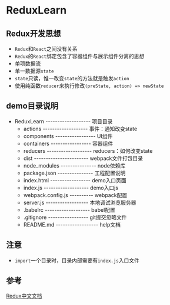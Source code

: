 # ReduxLearn

## Redux开发思想

* `Redux`和`React`之间没有关系
* `Redux`的`React`绑定包含了容器组件与展示组件分离的思想
* 单项数据流
* 单一数据源`state`
* `state`只读，惟一改变`state`的方法就是触发`action`
* 使用纯函数`reducer`来执行修改`(preState, action) => newState`

## demo目录说明

- ReduxLearn ------------------- 项目目录
  + actions  ------------------- 事件：通知改变state
  + components ----------------- UI组件
  + containers ----------------- 容器组件
  + reducers ------------------- reducers：如何改变state
  + dist ----------------------- webpack文件打包目录
  + node_modules --------------- node依赖库
  - package.json --------------- 工程配置说明
  - index.html ----------------- demo入口页面
  - index.js ------------------- demo入口js
  - webpack.config.js ---------- webpack配置
  - server.js ------------------ 本地调试浏览服务器
  - .babelrc ------------------- babel配置
  - .gitignore ----------------- git提交忽略文件
  - README.md ------------------ help文档

## 注意

* `import`一个目录时，目录内部需要有`index.js`入口文件

## 参考

[Redux中文文档](http://camsong.github.io/redux-in-chinese/index.html)